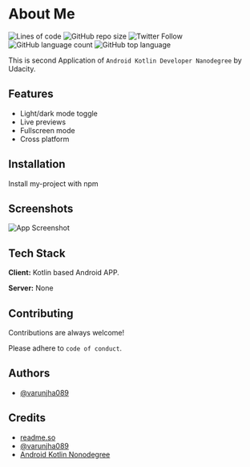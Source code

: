 # About Me

![Lines of code](https://img.shields.io/tokei/lines/github/varunjha089/About-Me?style=flat)
![GitHub repo size](https://img.shields.io/github/repo-size/varunjha089/About-Me)
![Twitter Follow](https://img.shields.io/twitter/follow/varunjha089?style=flat)
![GitHub language count](https://img.shields.io/github/languages/count/varunjha089/About-Me)
![GitHub top language](https://img.shields.io/github/languages/top/varunjha089/About-Me)

This is second Application of `Android Kotlin Developer Nanodegree` by Udacity.

## Features

- Light/dark mode toggle
- Live previews
- Fullscreen mode
- Cross platform


## Installation 

Install my-project with npm



## Screenshots

![App Screenshot](https://via.placeholder.com/468x300?text=App+Screenshot+Here)

## Tech Stack

**Client:** Kotlin based Android APP.

**Server:** None

## Contributing

Contributions are always welcome!

Please adhere to `code of conduct`.

## Authors

- [@varunjha089](https://www.github.com/varunjha089)

## Credits

- [readme.so](https://readme.so)
- [@varunjha089](https://www.github.com/varunjha089)
- [Android Kotlin Nonodegree](https://www.udacity.com/course/android-kotlin-developer-nanodegree--nd940)
